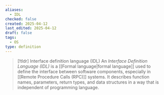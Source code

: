 ```yaml
---
aliases:
  - IDL
checked: false
created: 2025-04-12
last_edited: 2025-04-12
draft: false
tags:
  - OS
type: definition
---
```

>[!tldr] Interface definition language (IDL)
>An *Interface Definition Language (IDL)* is a [[Formal language|formal language]] used to define the interface between software components, especially in [[Remote Procedure Calls (RPC)]] systems. It describes function names, parameters, return types, and data structures in a way that is independent of programming language.

